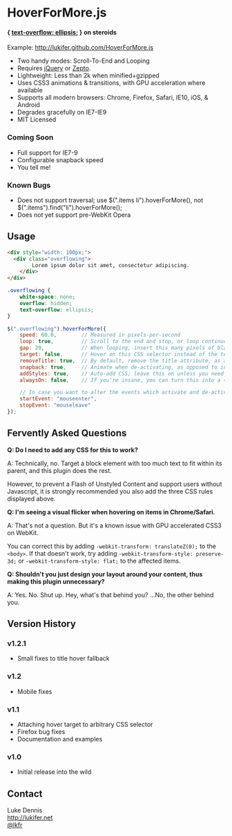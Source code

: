 HoverForMore.js
===============

#### { [text-overflow: ellipsis;][] } on steroids ####
  
Example: http://lukifer.github.com/HoverForMore.js

 * Two handy modes: Scroll-To-End and Looping
 * Requires [jQuery][] or [Zepto][].
 * Lightweight: Less than 2k when minified+gzipped
 * Uses CSS3 animations & transitions, with GPU acceleration where available
 * Supports all modern browsers: Chrome, Firefox, Safari, IE10, iOS, & Android
 * Degrades gracefully on IE7-IE9
 * MIT Licensed

### Coming Soon ###
 * Full support for IE7-9
 * Configurable snapback speed
 * You tell me!
 
### Known Bugs ###
 * Does not support traversal; use $(".items li").hoverForMore(), not $(".items").find("li").hoverForMore();
 * Does not yet support pre-WebKit Opera


Usage
-----

```HTML
<div style="width: 100px;">
  <div class="overflowing">
		Lorem ipsum dolor sit amet, consectetur adipiscing.
	</div>
</div>
```

```CSS
.overflowing {
	white-space: none;
	overflow: hidden;
	text-overflow: ellipsis;
}
```

```Javascript
$(".overflowing").hoverForMore({
	speed: 60.0,		// Measured in pixels-per-second
	loop: true,			// Scroll to the end and stop, or loop continuously?
	gap: 20,			// When looping, insert this many pixels of blank space
	target: false,		// Hover on this CSS selector instead of the text line itself
	removeTitle: true,	// By default, remove the title attribute, as a tooltip is redundant
	snapback: true,		// Animate when de-activating, as opposed to instantly reverting
	addStyles: true,	// Auto-add CSS; leave this on unless you need to override default styles
	alwaysOn: false,	// If you're insane, you can turn this into a <marquee> tag. (Please don't.)

	// In case you want to alter the events which activate and de-activate the effect:
	startEvent: "mouseenter",
	stopEvent: "mouseleave"
});
```

Fervently Asked Questions
-------------------------
		
**Q: Do I need to add any CSS for this to work?**

A: Technically, no. Target a block element with too much text to fit within its parent, and this plugin does the rest.

However, to prevent a Flash of Unstyled Content and support users without Javascript, it is strongly recommended you also add the three CSS rules displayed above.


**Q: I'm seeing a visual flicker when hovering on items in Chrome/Safari.**

A: That's not a question. But it's a known issue with GPU accelerated CSS3 on WebKit.

You can correct this by adding `-webkit-transform: translateZ(0);` to the `<body>`. If that doesn't work, try adding `-webkit-transform-style: preserve-3d;` or `-webkit-transform-style: flat;` to the affected items.

		
**Q: Shouldn't you just design your layout around your content, thus making this plugin unnecessary?**

A: Yes. No. Shut up. Hey, what's that behind you? ...No, the other behind you.


Version History
---------------
### v1.2.1 ###
 * Small fixes to title hover fallback

### v1.2 ###
 * Mobile fixes

### v1.1 ###
 * Attaching hover target to arbitrary CSS selector
 * Firefox bug fixes
 * Documentation and examples

### v1.0 ###
 * Initial release into the wild


Contact
-------
Luke Dennis  
http://lukifer.net  
[@lkfr][]

 
[text-overflow: ellipsis;]: http://www.quirksmode.org/css/textoverflow.html
[jQuery]: http://jquery.com
[Zepto]: http://zeptojs.com
[@lkfr]: http://twitter.com/lkfr